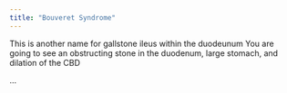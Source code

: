 ```yaml
---
title: "Bouveret Syndrome"
---
```

This is another name for gallstone ileus within the duodeunum
You are going to see an obstructing stone in the duodenum, large stomach, and dilation of the CBD

...

